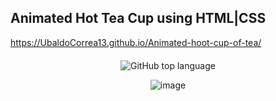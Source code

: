 

## Animated Hot Tea Cup using HTML|CSS

https://UbaldoCorrea13.github.io/Animated-hoot-cup-of-tea/
<div align="center" style="margin: 20px; text-align: center">

  
  ![GitHub top language](https://img.shields.io/github/languages/top/UbaldoCorrea13/Animated-hot-cup-of-tea?style=flat-square)


![image](https://user-images.githubusercontent.com/92760416/157249623-7c36c89f-bcf1-4eab-b32b-76de4cc7eedc.png)



